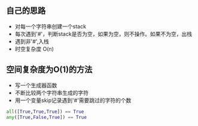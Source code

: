 ## 自己的思路  
- 对每一个字符串创建一个stack
- 每次遇到'#'，判断stack是否为空，如果为空，则不操作。如果不为空，出栈
- 遇到非'#',入栈
- 时空复杂度 O(n)

## 空间复杂度为O(1)的方法
- 写一个生成器函数
- 不断比较两个字符串生成的字符
- 用一个变量skip记录遇到'#'需要跳过的字符的个数

```Python
all([True,True,True]) == True
any([True,False,True]) == True
```